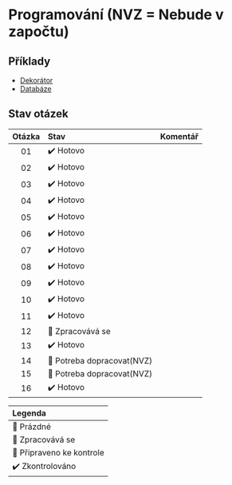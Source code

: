 # Programování (NVZ = Nebude v započtu)

## Příklady
* [Dekorátor](https://github.com/Vofy/Maturita-PRG-Zmrzlina)
* [Databáze](https://github.com/Vofy/Maturita-PRG-Databaze)

## Stav otázek
| Otázka | Stav                              | Komentář |
| :----: | :-------------------------------- | :------- |
| 01     | :heavy_check_mark: Hotovo         |          |
| 02     | :heavy_check_mark: Hotovo         |          |
| 03     | :heavy_check_mark: Hotovo         |          |
| 04     | :heavy_check_mark: Hotovo         |          |
| 05     | :heavy_check_mark: Hotovo         |          |
| 06     | :heavy_check_mark: Hotovo         |          |
| 07     | :heavy_check_mark: Hotovo         |          |
| 08     | :heavy_check_mark: Hotovo         |          |
| 09     | :heavy_check_mark: Hotovo         |          |
| 10     | :heavy_check_mark: Hotovo         |          |
| 11     | :heavy_check_mark: Hotovo         |          |
| 12     | :construction: Zpracovává se      |          |
| 13     | :heavy_check_mark: Hotovo         |          |
| 14     | :pushpin: Potreba dopracovat(NVZ) |          |
| 15     | :pushpin: Potreba dopracovat(NVZ) |          |
| 16     | :heavy_check_mark: Hotovo         |          |

| Legenda                          |
| :------------------------------- |
| :black_square_button: Prázdné    |
| :construction: Zpracovává se     |
| :pushpin: Připraveno ke kontrole |
| :heavy_check_mark: Zkontrolováno |
